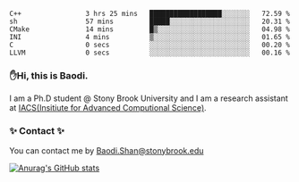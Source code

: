<!--START_SECTION:waka-->

```text
C++                3 hrs 25 mins   ██████████████████░░░░░░░   72.59 %
sh                 57 mins         █████░░░░░░░░░░░░░░░░░░░░   20.31 %
CMake              14 mins         █▒░░░░░░░░░░░░░░░░░░░░░░░   04.98 %
INI                4 mins          ▒░░░░░░░░░░░░░░░░░░░░░░░░   01.65 %
C                  0 secs          ░░░░░░░░░░░░░░░░░░░░░░░░░   00.20 %
LLVM               0 secs          ░░░░░░░░░░░░░░░░░░░░░░░░░   00.16 %
```

<!--END_SECTION:waka-->

### ✋Hi, this is Baodi. 

I am a Ph.D student @ Stony Brook University and I am a research assistant at [IACS(Insitiute for Advanced Computional Science)](https://iacs.stonybrook.edu/).

### ✨ Contact ✨

You can contact me by [Baodi.Shan@stonybrook.edu](mailto:Baodi.Shan@stonybrook.edu)

[![Anurag's GitHub stats](https://github-readme-stats.vercel.app/api?username=lwshanbd&theme=jolly&show_icons=true&count_private=true&include_all_commits=true)](https://github.com/anuraghazra/github-readme-stats)



<!--
**lwshanbd/lwshanbd** is a ✨ _special_ ✨ repository because its `README.md` (this file) appears on your GitHub profile.

Here are some ideas to get you started:

- 🔭 I’m currently working on ...
- 🌱 I’m currently learning ...
- 👯 I’m looking to collaborate on ...
- 🤔 I’m looking for help with ...
- 💬 Ask me about ...
- 📫 How to reach me: ...
- 😄 Pronouns: ...
- ⚡ Fun fact: ...
-->
